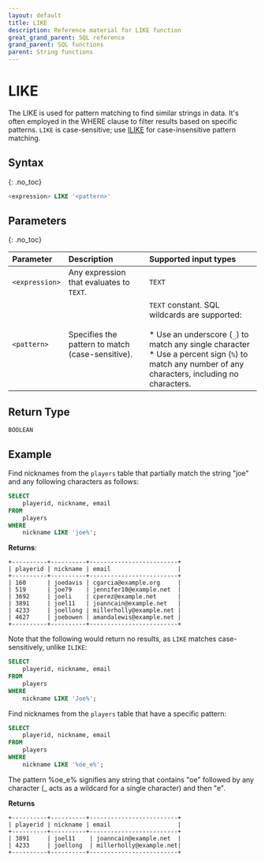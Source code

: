```yaml
---
layout: default
title: LIKE
description: Reference material for LIKE function
great_grand_parent: SQL reference
grand_parent: SQL functions
parent: String functions
---
```


# LIKE
The LIKE is used for pattern matching to find similar strings in data. It's often employed in the WHERE clause to filter results based on specific patterns. `LIKE` is case-sensitive; use [ILIKE](ilike.md) for case-insensitive pattern matching.

## Syntax
{: .no_toc}

```sql
<expression> LIKE '<pattern>'
```
## Parameters
{: .no_toc}

| Parameter | Description |Supported input types |
| :-------- | :---------- | :---------------------|
| `<expression>` | Any expression that evaluates to `TEXT`. | `TEXT` |
| `<pattern>` | Specifies the pattern to match (case-sensitive). | `TEXT` constant. SQL wildcards are supported: <br> <br>* Use an underscore (`_`) to match any single character<br>* Use a percent sign (`%`) to match any number of any characters, including no characters. |

## Return Type
`BOOLEAN`

## Example

Find nicknames from the `players` table that partially match the string "joe" and any following characters as follows:

```sql
SELECT
	playerid, nickname, email
FROM
	players
WHERE
	nickname LIKE 'joe%';
```

**Returns**:

```
+----------+----------+-------------------------+
| playerid | nickname | email                   |
+----------+----------+-------------------------+
| 160      | joedavis | cgarcia@example.org     |
| 519 	   | joe79    | jennifer10@example.net  |
| 3692 	   | joeli    | cperez@example.net      |
| 3891	   | joel11   | joanncain@example.net   |
| 4233 	   | joellong | millerholly@example.net |
| 4627 	   | joebowen | amandalewis@example.net |
+----------+----------+-------------------------+
```

Note that the following would return no results, as `LIKE` matches case-sensitively, unlike `ILIKE`:

```sql
SELECT
	playerid, nickname, email
FROM
	players
WHERE
	nickname LIKE 'Joe%';
```

Find nicknames from the `players` table that have a specific pattern:

```sql
SELECT
	playerid, nickname, email
FROM
	players
WHERE
	nickname LIKE '%oe_e%';
```

The pattern %oe_e% signifies any string that contains "oe" followed by any character (_ acts as a wildcard for a single character) and then "e".

**Returns**

```
+----------+----------+-------------------------+
| playerid | nickname | email                   |
+----------+----------+-------------------------+
| 3891     | joel11    | joanncain@example.net  |
| 4233     | joellong  | millerholly@example.net|
+----------+----------+-------------------------+
```

